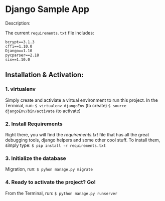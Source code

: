 # Django Sample App

Description:

The current `requirements.txt` file includes:

```
bcrypt==3.1.3
cffi==1.10.0
Django==1.10
pycparser==2.18
six==1.10.0

```

## Installation & Activation:

### 1. virtualenv 
Simply create and activiate a virtual environment to run this project. In the Terminal, run: 
`$ virtualenv djangoEnv` (to create)
`$ source djangoEnv/bin/activate` (to activate)

### 2. Install Requirements
Right there, you will find the *requirements.txt* file that has all the great debugging tools, django helpers and some other cool stuff. To install them, simply type:
`$ pip install -r requirements.txt`

### 3. Initialize the database
Migration, run:
`$ pyhon manage.py migrate`

### 4. Ready to activate the project? Go!
From the Terminal, run: 
`$ python manage.py runserver`
